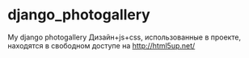 # django_photogallery
My django photogallery
Дизайн+js+css, использованные в проекте, находятся в свободном доступе на http://html5up.net/
